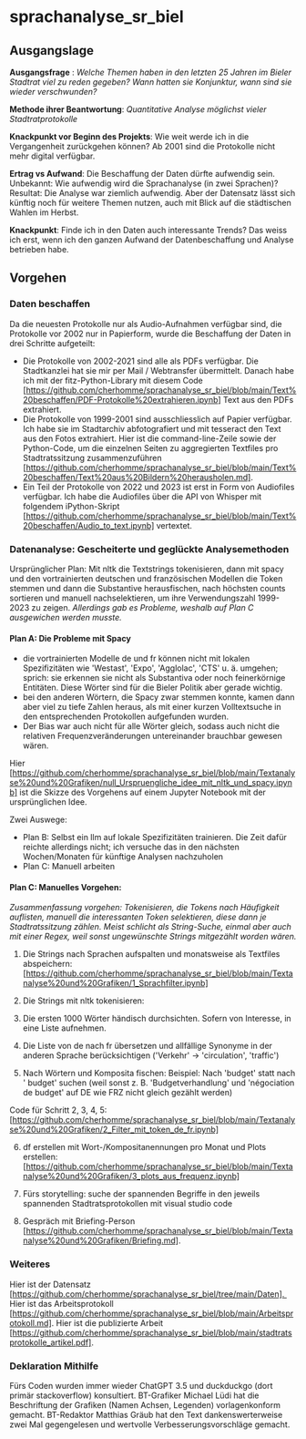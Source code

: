 # sprachanalyse_sr_biel

## Ausgangslage
**Ausgangsfrage** : *Welche Themen haben in den letzten 25 Jahren im Bieler Stadtrat viel zu reden gegeben? Wann hatten sie Konjunktur, wann sind sie wieder verschwunden?* 

**Methode ihrer Beantwortung**: *Quantitative Analyse möglichst vieler Stadtratprotokolle*

**Knackpunkt vor Beginn des Projekts**: Wie weit werde ich in die Vergangenheit zurückgehen können? Ab 2001 sind die Protokolle nicht mehr digital verfügbar.

**Ertrag vs Aufwand**: Die Beschaffung der Daten dürfte aufwendig sein. Unbekannt: Wie aufwendig wird die Sprachanalyse (in zwei Sprachen)? Resultat: Die Analyse war ziemlich aufwendig. Aber der Datensatz lässt sich künftig noch für weitere Themen nutzen, auch mit Blick auf die städtischen Wahlen im Herbst.

**Knackpunkt**: Finde ich in den Daten auch interessante Trends? Das weiss ich erst, wenn ich den ganzen Aufwand der Datenbeschaffung und Analyse betrieben habe.

## Vorgehen

### Daten beschaffen
Da die neuesten Protokolle nur als Audio-Aufnahmen verfügbar sind, die Protokolle vor 2002 nur in Papierform, wurde die Beschaffung der Daten in drei Schritte aufgeteilt:

* Die Protokolle von 2002-2021 sind alle als PDFs verfügbar. Die Stadtkanzlei hat sie mir per Mail / Webtransfer übermittelt. Danach habe ich mit der fitz-Python-Library mit diesem Code [https://github.com/cherhomme/sprachanalyse_sr_biel/blob/main/Text%20beschaffen/PDF-Protokolle%20extrahieren.ipynb] Text aus den PDFs extrahiert.
* Die Protokolle von 1999-2001 sind ausschliesslich auf Papier verfügbar. Ich habe sie im Stadtarchiv abfotografiert und mit tesseract den Text aus den Fotos extrahiert. Hier ist die command-line-Zeile sowie der Python-Code, um die einzelnen Seiten zu aggregierten Textfiles pro Stadtratssitzung zusammenzuführen [https://github.com/cherhomme/sprachanalyse_sr_biel/blob/main/Text%20beschaffen/Text%20aus%20Bildern%20herausholen.md].
* Ein Teil der Protokolle von 2022 und 2023 ist erst in Form von Audiofiles verfügbar. Ich habe die Audiofiles über die API von Whisper mit folgendem iPython-Skript [https://github.com/cherhomme/sprachanalyse_sr_biel/blob/main/Text%20beschaffen/Audio_to_text.ipynb] vertextet.

### Datenanalyse: Gescheiterte und geglückte Analysemethoden

Ursprünglicher Plan: Mit nltk die Textstrings tokenisieren, dann mit spacy und den vortrainierten deutschen und französischen Modellen die Token stemmen und dann die Substantive herausfischen, nach höchsten counts sortieren und manuell nachselektieren, um ihre Verwendungszahl 1999-2023 zu zeigen. *Allerdings gab es Probleme, weshalb auf Plan C ausgewichen werden musste.*

#### Plan A: Die Probleme mit Spacy
* die vortrainierten Modelle de und fr können nicht mit lokalen Spezifizitäten wie 'Westast', 'Expo', 'Agglolac', 'CTS' u. ä. umgehen; sprich: sie erkennen sie nicht als Substantiva oder noch feinerkörnige Entitäten. Diese Wörter sind für die Bieler Politik aber gerade wichtig.
* bei den anderen Wörtern, die Spacy zwar stemmen konnte, kamen dann aber viel zu tiefe Zahlen heraus, als mit einer kurzen Volltextsuche in den entsprechenden Protokollen aufgefunden wurden.
* Der Bias war auch nicht für alle Wörter gleich, sodass auch nicht die relativen Frequenzveränderungen untereinander brauchbar gewesen wären.

Hier [https://github.com/cherhomme/sprachanalyse_sr_biel/blob/main/Textanalyse%20und%20Grafiken/null_Urspruengliche_idee_mit_nltk_und_spacy.ipynb] ist die Skizze des Vorgehens auf einem Jupyter Notebook mit der ursprünglichen Idee.

Zwei Auswege:
* Plan B: Selbst ein llm auf lokale Spezifizitäten trainieren. Die Zeit dafür reichte allerdings nicht; ich versuche das in den nächsten Wochen/Monaten für künftige Analysen nachzuholen
* Plan C: Manuell arbeiten

#### Plan C: Manuelles Vorgehen:

*Zusammenfassung vorgehen: Tokenisieren, die Tokens nach Häufigkeit auflisten, manuell die interessanten Token selektieren, diese dann je Stadtratssitzung zählen. Meist schlicht als String-Suche, einmal aber auch mit einer Regex, weil sonst ungewünschte Strings mitgezählt worden wären.*

1. Die Strings nach Sprachen aufspalten und monatsweise als Textfiles abspeichern: [https://github.com/cherhomme/sprachanalyse_sr_biel/blob/main/Textanalyse%20und%20Grafiken/1_Sprachfilter.ipynb]

2. Die Strings mit nltk tokenisieren: 
3. Die ersten 1000 Wörter händisch durchsichten. Sofern von Interesse, in eine Liste aufnehmen. 
4. Die Liste von de nach fr übersetzen und allfällige Synonyme in der anderen Sprache berücksichtigen ('Verkehr' -> 'circulation', 'traffic')
5. Nach Wörtern und Komposita fischen: Beispiel: Nach 'budget' statt nach ' budget' suchen (weil sonst z. B. 'Budgetverhandlung' und 'négociation de budget' auf DE wie FRZ nicht gleich gezählt werden)

Code für Schritt 2, 3, 4, 5: [https://github.com/cherhomme/sprachanalyse_sr_biel/blob/main/Textanalyse%20und%20Grafiken/2_Filter_mit_token_de_fr.ipynb]

6. df erstellen mit Wort-/Kompositanennungen pro Monat und Plots erstellen: [https://github.com/cherhomme/sprachanalyse_sr_biel/blob/main/Textanalyse%20und%20Grafiken/3_plots_aus_frequenz.ipynb]

7. Fürs storytelling: suche der spannenden Begriffe in den jeweils spannenden Stadtratsprotokollen mit visual studio code

8. Gespräch mit Briefing-Person [https://github.com/cherhomme/sprachanalyse_sr_biel/blob/main/Textanalyse%20und%20Grafiken/Briefing.md].

### Weiteres

Hier ist der Datensatz [https://github.com/cherhomme/sprachanalyse_sr_biel/tree/main/Daten]. 
Hier ist das Arbeitsprotokoll [https://github.com/cherhomme/sprachanalyse_sr_biel/blob/main/Arbeitsprotokoll.md].
Hier ist die publizierte Arbeit [https://github.com/cherhomme/sprachanalyse_sr_biel/blob/main/stadtratsprotokolle_artikel.pdf].

### Deklaration Mithilfe
Fürs Coden wurden immer wieder ChatGPT 3.5 und duckduckgo (dort primär stackoverflow) konsultiert. BT-Grafiker Michael Lüdi hat die Beschriftung der Grafiken (Namen Achsen, Legenden) vorlagenkonform gemacht. BT-Redaktor Matthias Gräub hat den Text dankenswerterweise zwei Mal gegengelesen und wertvolle Verbesserungsvorschläge gemacht.
